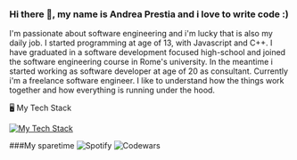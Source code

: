 ### Hi there 👋, my name is Andrea Prestia and i love to write code :)  

I'm passionate about software engineering and i'm lucky that is also my daily job. 
I started programming at age of 13, with Javascript and C++. 
I have graduated in a software development focused high-school and joined the software engineering course in Rome's university.
In the meantime i started working as software developer at age of 20 as consultant. Currently i'm a freelance software engineer.
I like to understand how the things work together and how everything is running under the hood.

🖥️ My Tech Stack

[![My Tech Stack](https://skillicons.dev/icons?i=cs,js,ts,dotnet,graphql,nodejs,mongodb,postgres,mysql,azure,aws,docker)](https://skillicons.dev)

###My sparetime
![Spotify](https://img.shields.io/badge/Spotify-1ED760?style=for-the-badge&logo=spotify&logoColor=white)
 ![Codewars](https://img.shields.io/badge/Codewars-B1361E?style=for-the-badge&logo=codewars&logoColor=grey)



